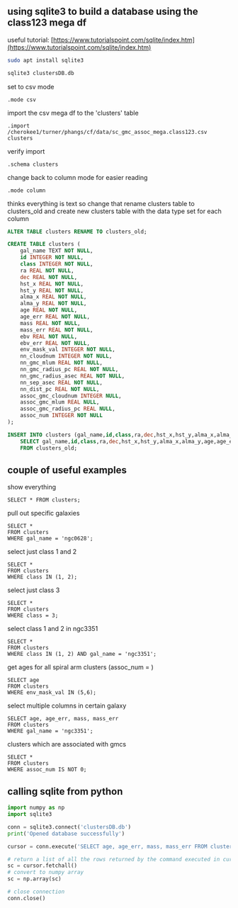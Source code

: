 ## using sqlite3 to build a database using the class123 mega df
useful tutorial:
[https://www.tutorialspoint.com/sqlite/index.htm](https://www.tutorialspoint.com/sqlite/index.htm)

```bash
sudo apt install sqlite3

sqlite3 clustersDB.db
```

set to csv mode 
```
.mode csv
```

import the csv mega df to the 'clusters' table
```
.import /cherokee1/turner/phangs/cf/data/sc_gmc_assoc_mega.class123.csv clusters
```

verify import
```
.schema clusters
```

change back to column mode for easier reading
```
.mode column
```

thinks everything is text so change that
rename clusters table to clusters_old
and create new clusters table with the data type set for each column
```sql
ALTER TABLE clusters RENAME TO clusters_old;

CREATE TABLE clusters (
	gal_name TEXT NOT NULL,
	id INTEGER NOT NULL, 
	class INTEGER NOT NULL,
	ra REAL NOT NULL,
	dec REAL NOT NULL,
	hst_x REAL NOT NULL,
	hst_y REAL NOT NULL,
	alma_x REAL NOT NULL,
	alma_y REAL NOT NULL,
	age REAL NOT NULL,
	age_err REAL NOT NULL,
	mass REAL NOT NULL,
	mass_err REAL NOT NULL,
	ebv REAL NOT NULL,
	ebv_err REAL NOT NULL,
	env_mask_val INTEGER NOT NULL,
	nn_cloudnum INTEGER NOT NULL,
	nn_gmc_mlum REAL NOT NULL,
	nn_gmc_radius_pc REAL NOT NULL,
	nn_gmc_radius_asec REAL NOT NULL,
	nn_sep_asec REAL NOT NULL,
	nn_dist_pc REAL NOT NULL,
	assoc_gmc_cloudnum INTEGER NULL,
	assoc_gmc_mlum REAL NULL,
	assoc_gmc_radius_pc REAL NULL,
	assoc_num INTEGER NOT NULL
);

INSERT INTO clusters (gal_name,id,class,ra,dec,hst_x,hst_y,alma_x,alma_y,age,age_err,mass,mass_err,ebv,ebv_err,env_mask_val,nn_cloudnum,nn_gmc_mlum,nn_gmc_radius_pc,nn_gmc_radius_asec,nn_sep_asec,nn_dist_pc,assoc_gmc_cloudnum,assoc_gmc_mlum,assoc_gmc_radius_pc,assoc_num)
	SELECT gal_name,id,class,ra,dec,hst_x,hst_y,alma_x,alma_y,age,age_err,mass,mass_err,ebv,ebv_err,env_mask_val,nn_cloudnum,nn_gmc_mlum,nn_gmc_radius_pc,nn_gmc_radius_asec,nn_sep_asec,nn_dist_pc,assoc_gmc_cloudnum,assoc_gmc_mlum,assoc_gmc_radius_pc,assoc_num
	FROM clusters_old;
```

## couple of useful examples

show everything 
```
SELECT * FROM clusters;
```

pull out specific galaxies
```
SELECT * 
FROM clusters
WHERE gal_name = 'ngc0628';
```

select just class 1 and 2
```
SELECT * 
FROM clusters
WHERE class IN (1, 2);
```

select just class 3
```
SELECT * 
FROM clusters
WHERE class = 3;
```

select class 1 and 2 in ngc3351
```
SELECT * 
FROM clusters
WHERE class IN (1, 2) AND gal_name = 'ngc3351';
```

get ages for all spiral arm clusters (assoc_num = )
```
SELECT age
FROM clusters 
WHERE env_mask_val IN (5,6);
```

select multiple columns in certain galaxy 
```
SELECT age, age_err, mass, mass_err
FROM clusters
WHERE gal_name = 'ngc3351';
```

clusters which are associated with gmcs 
```
SELECT *
FROM clusters 
WHERE assoc_num IS NOT 0;
```

## calling sqlite from python
```python
import numpy as np
import sqlite3

conn = sqlite3.connect('clustersDB.db')
print('Opened database successfully')

cursor = conn.execute('SELECT age, age_err, mass, mass_err FROM clusters')

# return a list of all the rows returned by the command executed in cursor
sc = cursor.fetchall()
# convert to numpy array
sc = np.array(sc)

# close connection
conn.close()
```